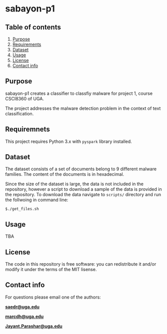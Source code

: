 # sabayon-p1

## Table of contents

1. [Purpose](#purpose)
2. [Requirements](#requirements)
3. [Dataset](#dataset)
4. [Usage](#usage)
5. [License](#license)
6. [Contact info](#contact-info)

## Purpose

sabayon-p1 creates a classifier to classfiy malware for project 1, course CSCI8360 of UGA. 

The project addresses the malware detection problem in the context of text classification.

## Requiremnets

This project requires Python 3.x with `pyspark` library installed.

## Dataset

The dataset consists of a set of documents belong to 9 different malware families. The content of the documents is in hexadecimal.

Since the size of the dataset is large, the data is not included in the repository, however a script to download a sample of the data is provided in the repository. To download the data navigate to `scripts/` directory and run the follwoing in command line:

`$./get_files.sh`

## Usage

TBA

## License
The code in this repository is free software: you can redistribute it and/or modify it under the terms of the MIT lisense. 

## Contact info

For questions please email one of the authors: 

**saedr@uga.edu**

**marcdh@uga.edu**

**Jayant.Parashar@uga.edu**
